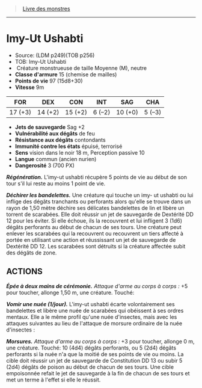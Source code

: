 ﻿> [Livre des monstres](tome_of_beasts.md)

---

# Imy-Ut Ushabti

- Source: (LDM p249)(TOB p256)
- TOB: Imy-Ut Ushabti
-  Créature monstrueuse de taille Moyenne (M), neutre
- **Classe d'armure** 15 (chemise de mailles)
- **Points de vie** 97 (15d8+30)
- **Vitesse** 9m

|FOR|DEX|CON|INT|SAG|CHA|
|---|---|---|---|---|---|
|17 (+3)|14 (+2)|15 (+2)|6 (–2)|10 (+0)|5 (–3)|

- **Jets de sauvegarde** Sag +2
- **Vulnérabilité aux dégâts** de feu
- **Résistance aux dégâts** contondants
- **Immunité contre les états** épuisé, terrorisé
- **Sens** vision dans le noir 18 m, Perception passive 10
- **Langue** commun (ancien nurien)
- **Dangerosité** 3 (700 PX)

**_Régénération._** L'imy-ut ushabti récupère 5 points de vie au début de son tour s'il lui reste au moins 1 point de vie.

**_Déchirer les bandelettes._** Une créature qui touche un imy- ut ushabti ou lui inflige des dégâts tranchants ou perforants alors qu'elle se trouve dans un rayon de 1,50 mètre déchire ses délicates bandelettes de lin et libère un torrent de scarabées. Elle doit réussir un jet de sauvegarde de Dextérité DD 12 pour les éviter. Si elle échoue, ils la recouvrent et lui infligent 3 (1d6) dégâts perforants au début de chacun de ses tours. Une créature peut enlever les scarabées qui la recouvrent ou recouvrent un tiers affecté à portée en utilisant une action et réussissant un jet de sauvegarde de Dextérité DD 12. Les scarabées sont détruits si la créature affectée subit des dégâts de zone.

## ACTIONS

**_Épée à deux mains de cérémonie._** _Attaque d'arme au corps à corps :_ +5 pour toucher, allonge 1,50 m, une créature. Touché:

**_Vomir une nuée (1/jour)._** L'imy-ut ushabti écarte volontairement ses bandelettes et libère une nuée de scarabées qui obéissent à ses ordres mentaux. Elle a le même profil qu'une nuée d'insectes, mais avec les attaques suivantes au lieu de l'attaque de morsure ordinaire de la nuée d'insectes :

**_Morsures._** _Attaque d'arme au corps à corps :_ +3 pour toucher, allonge 0 m, une créature. Touché: 10 (4d4) dégâts perforants, ou 5 (2d4) dégâts perforants si la nuée n'a que la moitié de ses points de vie ou moins. La cible doit réussir un jet de sauvegarde de Constitution DD 13 ou subir 5 (2d4) dégâts de poison au début de chacun de ses tours. Une cible empoisonnée refait le jet de sauvegarde à la fin de chacun de ses tours et met un terme à l'effet si elle le réussit.

